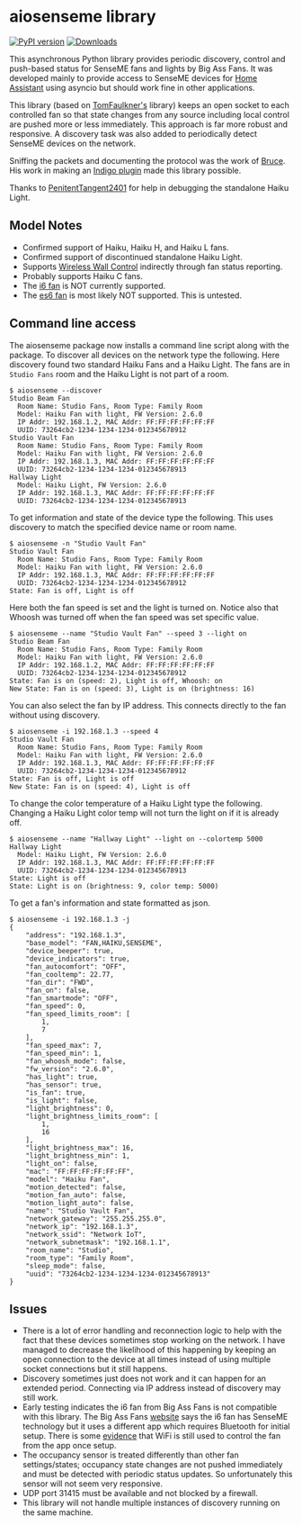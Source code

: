 # aiosenseme library

[![PyPI version](https://badge.fury.io/py/aiosenseme.svg)](https://badge.fury.io/py/aiosenseme) [![Downloads](https://pepy.tech/badge/aiosenseme)](https://pepy.tech/project/aiosenseme)

This asynchronous Python library provides periodic discovery, control and push-based status for SenseME fans and lights by Big Ass Fans. It was developed mainly to provide access to SenseME devices for [Home Assistant](https://www.home-assistant.io/) using asyncio but should work fine in other applications.

This library (based on [TomFaulkner's](https://github.com/TomFaulkner/SenseMe) library) keeps an open socket to each controlled fan so that state changes from any source including local control are pushed more or less immediately. This approach is far more robust and responsive. A discovery task was also added to periodically detect SenseME devices on the network.

Sniffing the packets and documenting the protocol was the work of [Bruce](http://bruce.pennypacker.org/tag/senseme-plugin/). His work in making an [Indigo plugin](https://github.com/bpennypacker/SenseME-Indigo-Plugin) made this library possible.

Thanks to [PenitentTangent2401](https://github.com/PenitentTangent2401) for help in debugging the standalone Haiku Light.

## Model Notes

* Confirmed support of Haiku, Haiku H, and Haiku L fans.
* Confirmed support of discontinued standalone Haiku Light.
* Supports [Wireless Wall Control](https://www.bigassfans.com/support/haiku-wireless-wall-control/) indirectly through fan status reporting.
* Probably supports Haiku C fans.
* The [i6 fan](https://www.bigassfans.com/fans/i6/) is NOT currently supported.
* The [es6 fan](https://www.bigassfans.com/fans/es6/) is most likely NOT supported. This is untested.

## Command line access

The aiosenseme package now installs a command line script along with the package. To discover all devices on the network type the following. Here discovery found two standard Haiku Fans and a Haiku Light. The fans are in ```Studio Fans``` room and the Haiku Light is not part of a room.

```console
$ aiosenseme --discover
Studio Beam Fan
  Room Name: Studio Fans, Room Type: Family Room
  Model: Haiku Fan with light, FW Version: 2.6.0
  IP Addr: 192.168.1.2, MAC Addr: FF:FF:FF:FF:FF:FF
  UUID: 73264cb2-1234-1234-1234-012345678912
Studio Vault Fan
  Room Name: Studio Fans, Room Type: Family Room
  Model: Haiku Fan with light, FW Version: 2.6.0
  IP Addr: 192.168.1.3, MAC Addr: FF:FF:FF:FF:FF:FF
  UUID: 73264cb2-1234-1234-1234-012345678913
Hallway Light
  Model: Haiku Light, FW Version: 2.6.0
  IP Addr: 192.168.1.3, MAC Addr: FF:FF:FF:FF:FF:FF
  UUID: 73264cb2-1234-1234-1234-012345678913
```

To get information and state of the device type the following. This uses discovery to match the specified device name or room name.

```console
$ aiosenseme -n "Studio Vault Fan"
Studio Vault Fan
  Room Name: Studio Fans, Room Type: Family Room
  Model: Haiku Fan with light, FW Version: 2.6.0
  IP Addr: 192.168.1.3, MAC Addr: FF:FF:FF:FF:FF:FF
  UUID: 73264cb2-1234-1234-1234-012345678912
State: Fan is off, Light is off
```

Here both the fan speed is set and the light is turned on. Notice also that Whoosh was turned off when the fan speed was set specific value.

```console
$ aiosenseme --name "Studio Vault Fan" --speed 3 --light on
Studio Beam Fan
  Room Name: Studio Fans, Room Type: Family Room
  Model: Haiku Fan with light, FW Version: 2.6.0
  IP Addr: 192.168.1.2, MAC Addr: FF:FF:FF:FF:FF:FF
  UUID: 73264cb2-1234-1234-1234-012345678912
State: Fan is on (speed: 2), Light is off, Whoosh: on
New State: Fan is on (speed: 3), Light is on (brightness: 16)
```

You can also select the fan by IP address. This connects directly to the fan without using discovery.

```console
$ aiosenseme -i 192.168.1.3 --speed 4
Studio Vault Fan
  Room Name: Studio Fans, Room Type: Family Room
  Model: Haiku Fan with light, FW Version: 2.6.0
  IP Addr: 192.168.1.3, MAC Addr: FF:FF:FF:FF:FF:FF
  UUID: 73264cb2-1234-1234-1234-012345678912
State: Fan is off, Light is off
New State: Fan is on (speed: 4), Light is off
```

To change the color temperature of a Haiku Light type the following. Changing a Haiku Light color temp will not turn the light on if it is already off.

```console
$ aiosenseme --name "Hallway Light" --light on --colortemp 5000
Hallway Light
  Model: Haiku Light, FW Version: 2.6.0
  IP Addr: 192.168.1.3, MAC Addr: FF:FF:FF:FF:FF:FF
  UUID: 73264cb2-1234-1234-1234-012345678913
State: Light is off
State: Light is on (brightness: 9, color temp: 5000)
```

To get a fan's information and state formatted as json.

```console
$ aiosenseme -i 192.168.1.3 -j
{
    "address": "192.168.1.3",
    "base_model": "FAN,HAIKU,SENSEME",
    "device_beeper": true,
    "device_indicators": true,
    "fan_autocomfort": "OFF",
    "fan_cooltemp": 22.77,
    "fan_dir": "FWD",
    "fan_on": false,
    "fan_smartmode": "OFF",
    "fan_speed": 0,
    "fan_speed_limits_room": [
        1,
        7
    ],
    "fan_speed_max": 7,
    "fan_speed_min": 1,
    "fan_whoosh_mode": false,
    "fw_version": "2.6.0",
    "has_light": true,
    "has_sensor": true,
    "is_fan": true,
    "is_light": false,
    "light_brightness": 0,
    "light_brightness_limits_room": [
        1,
        16
    ],
    "light_brightness_max": 16,
    "light_brightness_min": 1,
    "light_on": false,
    "mac": "FF:FF:FF:FF:FF:FF",
    "model": "Haiku Fan",
    "motion_detected": false,
    "motion_fan_auto": false,
    "motion_light_auto": false,
    "name": "Studio Vault Fan",
    "network_gateway": "255.255.255.0",
    "network_ip": "192.168.1.3",
    "network_ssid": "Network IoT",
    "network_subnetmask": "192.168.1.1",
    "room_name": "Studio",
    "room_type": "Family Room",
    "sleep_mode": false,
    "uuid": "73264cb2-1234-1234-1234-012345678913"
}
```

## Issues

* There is a lot of error handling and reconnection logic to help with the fact that these devices sometimes stop working on the network. I have managed to decrease the likelihood of this happening by keeping an open connection to the device at all times instead of using multiple socket connections but it still happens.
* Discovery sometimes just does not work and it can happen for an extended period. Connecting via IP address instead of discovery may still work.
* Early testing indicates the i6 fan from Big Ass Fans is not compatible with this library. The Big Ass Fans [website](https://www.bigassfans.com/fans/i6/) says the i6 fan has SenseME technology but it uses a different app which requires Bluetooth for initial setup. There is some [evidence](https://github.com/mikelawrence/senseme-hacs/issues/5) that WiFi is still used to control the fan from the app once setup.
* The occupancy sensor is treated differently than other fan settings/states; occupancy state changes are not pushed immediately and must be detected with periodic status updates. So unfortunately this sensor will not seem very responsive.
* UDP port 31415 must be available and not blocked by a firewall.
* This library will not handle multiple instances of discovery running on the same machine.
